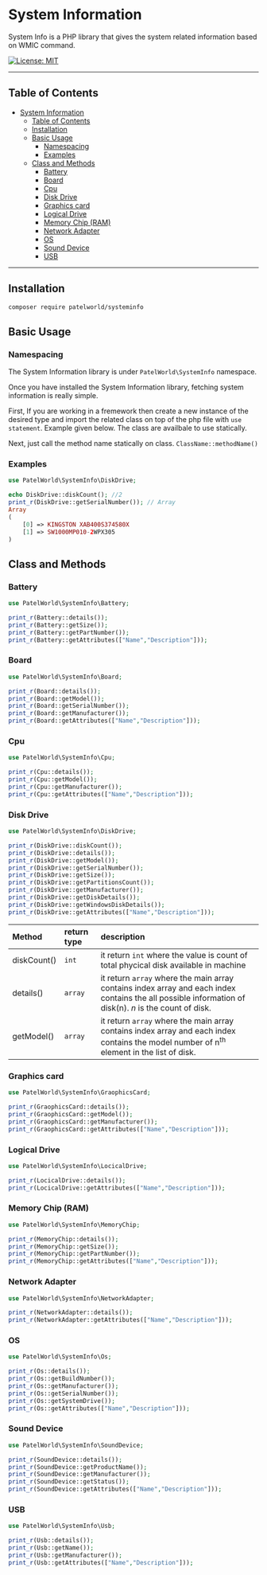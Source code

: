 # System Information

System Info is a PHP library that gives the system related information based on WMIC command.

[![License: MIT](https://img.shields.io/badge/License-MIT-yellow.svg)](https://opensource.org/licenses/MIT)

---

## Table of Contents

- [System Information](#system-information)
  - [Table of Contents](#table-of-contents)
  - [Installation](#installation)
  - [Basic Usage](#basic-usage)
    - [Namespacing](#namespacing)
    - [Examples](#examples)
  - [Class and Methods](#class-and-methods)
    - [Battery](#battery)
    - [Board](#board)
    - [Cpu](#cpu)
    - [Disk Drive](#disk-drive)
    - [Graphics card](#graphics-card)
    - [Logical Drive](#logical-drive)
    - [Memory Chip (RAM)](#memory-chip-ram)
    - [Network Adapter](#network-adapter)
    - [OS](#os)
    - [Sound Device](#sound-device)
    - [USB](#usb)

---

## Installation

```bash
composer require patelworld/systeminfo
```

## Basic Usage

### Namespacing

The System Information library is under `PatelWorld\SystemInfo` namespace.

Once you have installed the System Information library, fetching system information is really simple.

First, If you are working in a fremework then create a new instance of the desired type and import the related class on top of the php file with `use statement`. Example given below.
The class are availbale to use statically.

Next, just call the method name statically on class. `ClassName::methodName()`

### Examples

```php
use PatelWorld\SystemInfo\DiskDrive;

echo DiskDrive::diskCount(); //2
print_r(DiskDrive::getSerialNumber()); // Array
Array
(
    [0] => KINGSTON XAB400S374580X
    [1] => SW1000MP010-2WPX305
)
```

## Class and Methods

### Battery

```php
use PatelWorld\SystemInfo\Battery;

print_r(Battery::details());
print_r(Battery::getSize());
print_r(Battery::getPartNumber());
print_r(Battery::getAttributes(["Name","Description"]));
```

### Board

```php
use PatelWorld\SystemInfo\Board;

print_r(Board::details());
print_r(Board::getModel());
print_r(Board::getSerialNumber());
print_r(Board::getManufacturer());
print_r(Board::getAttributes(["Name","Description"]));
```

### Cpu

```php
use PatelWorld\SystemInfo\Cpu;

print_r(Cpu::details());
print_r(Cpu::getModel());
print_r(Cpu::getManufacturer());
print_r(Cpu::getAttributes(["Name","Description"]));
```

### Disk Drive

```php
use PatelWorld\SystemInfo\DiskDrive;

print_r(DiskDrive::diskCount());
print_r(DiskDrive::details());
print_r(DiskDrive::getModel());
print_r(DiskDrive::getSerialNumber());
print_r(DiskDrive::getSize());
print_r(DiskDrive::getPartitionsCount());
print_r(DiskDrive::getManufacturer());
print_r(DiskDrive::getDiskDetails());
print_r(DiskDrive::getWindowsDiskDetails());
print_r(DiskDrive::getAttributes(["Name","Description"]));

```

| Method      | return type | description                                                                                                                                            |
| :---------- | :---------- | :----------------------------------------------------------------------------------------------------------------------------------------------------- |
| diskCount() | `int`       | it return `int` where the value is count of total phycical disk available in machine                                                                   |
| details()   | `array`     | it return `array` where the main array contains index array and each index contains the all possible information of disk(n). _n_ is the count of disk. |
| getModel()  | `array`     | it return `array` where the main array contains index array and each index contains the model number of n<sup>th</sup> element in the list of disk.    |

### Graphics card

```php
use PatelWorld\SystemInfo\GraophicsCard;

print_r(GraophicsCard::details());
print_r(GraophicsCard::getModel());
print_r(GraophicsCard::getManufacturer());
print_r(GraophicsCard::getAttributes(["Name","Description"]));

```

### Logical Drive

```php
use PatelWorld\SystemInfo\LocicalDrive;

print_r(LocicalDrive::details());
print_r(LocicalDrive::getAttributes(["Name","Description"]));
```

### Memory Chip (RAM)

```php
use PatelWorld\SystemInfo\MemoryChip;

print_r(MemoryChip::details());
print_r(MemoryChip::getSize());
print_r(MemoryChip::getPartNumber());
print_r(MemoryChip::getAttributes(["Name","Description"]));
```

### Network Adapter

```php
use PatelWorld\SystemInfo\NetworkAdapter;

print_r(NetworkAdapter::details());
print_r(NetworkAdapter::getAttributes(["Name","Description"]));
```

### OS

```php
use PatelWorld\SystemInfo\Os;

print_r(Os::details());
print_r(Os::getBuildNumber());
print_r(Os::getManufacturer());
print_r(Os::getSerialNumber());
print_r(Os::getSystemDrive());
print_r(Os::getAttributes(["Name","Description"]));
```

### Sound Device

```php
use PatelWorld\SystemInfo\SoundDevice;

print_r(SoundDevice::details());
print_r(SoundDevice::getProductName());
print_r(SoundDevice::getManufacturer());
print_r(SoundDevice::getStatus());
print_r(SoundDevice::getAttributes(["Name","Description"]));
```

### USB

```php
use PatelWorld\SystemInfo\Usb;

print_r(Usb::details());
print_r(Usb::getName());
print_r(Usb::getManufacturer());
print_r(Usb::getAttributes(["Name","Description"]));
```
